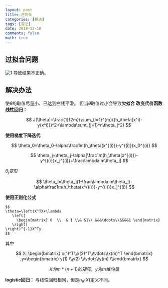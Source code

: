 ```yaml
---
layout: post
title: 正则化
categories: [算法]
tags: [算法]
date: 2019-12-10
comments: false
math: true
---
```



## 过拟合问题
![1](https://img-blog.csdnimg.cn/20191116155152496.png?x-oss-process=image/watermark,type_ZmFuZ3poZW5naGVpdGk,shadow_10,text_aHR0cHM6Ly9ibG9nLmNzZG4ubmV0L3FxXzQxODQ3Njc3,size_16,color_FFFFFF,t_70)
导致结果不正确。
## 解决办法
 使$\theta$的取值尽量小，已达到曲线平滑。
 但当$\theta$取值过小会导致**欠拟合**
 **改变代价函数**
 **线性回归：**

 $$
 J(\theta)=\frac{1}{2m}(\sum_{i=1}^{m}({h_\theta(x^i)-y(x^i)})^2+\lambda\sum_{j=1}^n\theta_j^2)
 $$

**使用梯度下降迭代**

$$
\theta_0=\theta_0-\alpha\frac1m(h_\theta(x^{(i)})-y^{(i)})x_0^{(i)}
$$

$$
\theta_j=\theta_j-\alpha[\frac1m(h_\theta(x^{(i)})-y^{(i)})x_j^{(i)}+\frac\lambda m\theta_j]
$$

$\theta_j变形$

$$
\theta_j=\theta_j(1-\frac\lambda m\theta_j)-\alpha\frac1m(h_\theta(x^{(i)})-y^{(i)})x_j^{(i)}
$$


**使用正则化公式**

    $$
    \theta=\left(X^TX+\lambda
       \left[ 
         \begin{matrix} 0  \\  & 1 \\& &1\\ &&&\ddots\\&&&&1 \end{matrix} 
       \right]
    \right)^{-1}X^Ty
    $$
    
  其中

  $$
  X=\begin{bmatrix} x(1)^T\\x(2)^T\\\vdots\\x(m)^T \end{bmatrix} ,y=\begin{bmatrix} y(1) \\y(2) \\\vdots\\y(m) \\\end{bmatrix}
  $$

  $$
  X为m*(n+1)的矩阵，y为m维向量
  $$
  
**logistic回归：**
 与线性回归相同，但是$h_\theta(X)$定义不同。

